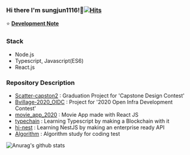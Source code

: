 ### Hi there I'm sungjun1116!👋[![Hits](https://hits.seeyoufarm.com/api/count/incr/badge.svg?url=https%3A%2F%2Fgithub.com%2Fsungjun1116%2Fhit-counter&count_bg=%2379C83D&title_bg=%23555555&icon=&icon_color=%23E7E7E7&title=hits&edge_flat=false)](https://hits.seeyoufarm.com)
:star: [**Development Note**](https://www.notion.so/NOTE-0ad7b0cd5fc546029425386e4f72c949)

### Stack
- Node.js
- Typescript, Javascript(ES6)
- React.js


### Repository Description
- <a href='https://github.com/sungjun1116/Scatter-capstone2'>Scatter-capston2</a> : Graduation Project for 'Capstone Design Contest'
- <a href='https://github.com/sungjun1116/Bvillage-2020_OIDC'>Bvillage-2020_OIDC</a> : Project for '2020 Open Infra Development Contest'
- <a href='https://github.com/sungjun1116/movie_app_2020'>movie_app_2020</a> : Movie App made with React JS
- <a href='https://github.com/sungjun1116/typechain'>typechain</a> : Learning Typescript by making a Blockchain with it
- <a href='https://github.com/sungjun1116/hi-nest'>hi-nest</a> : Learning NestJS by making an enterprise ready API
- <a href='https://github.com/sungjun1116/Algorithm'>Algorithm</a> : Algorithm study for coding test


![Anurag's github stats](https://github-readme-stats.vercel.app/api?username=sungjun1116&show_icons=true&count_private=true)

